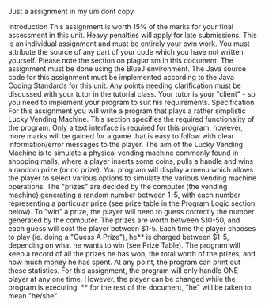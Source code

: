 Just a assignment in my uni
dont copy

Introduction
This assignment is worth 15% of the marks for your final assessment in this unit. Heavy
penalties will apply for late submissions. This is an individual assignment and must be
entirely your own work. You must attribute the source of any part of your code which you
have not written yourself. Please note the section on plagiarism in this document.
The assignment must be done using the BlueJ environment.
The Java source code for this assignment must be implemented according to the Java Coding
Standards for this unit.
Any points needing clarification must be discussed with your tutor in the tutorial class. Your
tutor is your "client" - so you need to implement your program to suit his requirements.
Specification
For this assignment you will write a program that plays a rather simplistic Lucky Vending
Machine. This section specifies the required functionality of the program. Only a text
interface is required for this program; however, more marks will be gained for a game that
is easy to follow with clear information/error messages to the player.
The aim of the Lucky Vending Machine is to simulate a physical vending machine
commonly found in shopping malls, where a player inserts some coins, pulls a handle and
wins a random prize (or no prize). You program will display a menu which allows the player
to select various options to simulate the various vending machine operations. The "prizes" are
decided by the computer (the vending machine) generating a random number between 1-5,
with each number representing a particular prize (see prize table in the Program Logic
section below). To "win" a prize, the player will need to guess correctly the number
generated by the computer. The prizes are worth between $10-50, and each guess will cost
the player between $1-5.
Each time the player chooses to play (ie. doing a "Guess A Prize"), he** is charged between
$1-5, depending on what he wants to win (see Prize Table). The program will keep a record
of all the prizes he has won, the total worth of the prizes, and how much money he has spent.
At any point, the program can print out these statistics.
For this assignment, the program will only handle ONE player at any one time. However, the
player can be changed while the program is executing.
** for the rest of the document, "he" will be taken to mean "he/she".
